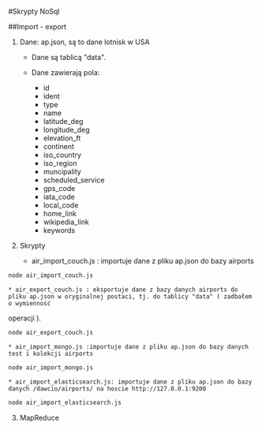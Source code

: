 #Skrypty NoSql

##Import - export

1. Dane: ap.json, są to dane lotnisk w USA

	* Dane są tablicą "data".

	* Dane zawierają pola:
		* id
		* ident
		* type
		* name
		* latitude_deg
		* longitude_deg
		* elevation_ft
		* continent
		* iso_country
		* iso_region
		* muncipality
		* scheduled_service
		* gps_code
		* iata_code
		* local_code
		* home_link
		* wikipedia_link
		* keywords

2. Skrypty

	* air_import_couch.js : importuje dane z pliku ap.json do bazy airports

```sh
node air_import_couch.js
```

	* air_export_couch.js : eksportuje dane z bazy danych airports do pliku ap.json w oryginalnej postaci, tj. do tablicy "data" ( zadbałem o wymienność 
operacji ).

```sh
node air_export_couch.js
```

	* air_import_mongo.js :importuje dane z pliku ap.json do bazy danych test i kolekcji airports

```sh
node air_import_mongo.js
```

	* air_import_elasticsearch.js: importuje dane z pliku ap.json do bazy danych /dawcio/airports/ na hoscie http://127.0.0.1:9200

```sh
node air_import_elasticsearch.js
```

3. MapReduce
 



